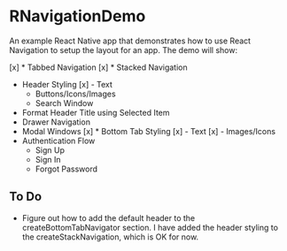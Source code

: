 # RNavigationDemo
An example React Native app that demonstrates how to use React Navigation
to setup the layout for an app. The demo will show:

[x] * Tabbed Navigation
[x] * Stacked Navigation
* Header Styling
  [x] - Text
  - Buttons/Icons/Images
  - Search Window
* Format Header Title using Selected Item
* Drawer Navigation
* Modal Windows
[x] * Bottom Tab Styling
  [x] - Text
  [x] - Images/Icons
* Authentication Flow
  - Sign Up
  - Sign In
  - Forgot Password

## To Do
* Figure out how to add the default header to the createBottomTabNavigator
  section. I have added the header styling to the createStackNavigation, which
  is OK for now.

